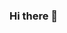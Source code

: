 ### Hi there 👋

<!--
**kevinmonkada/kevinmonkada** is a ✨ _special_ ✨ repository because its `README.md` (this file) appears on your GitHub profile.

Here are some ideas to get you started:

- 🔭 I’m currently working on personal projects.
- 🌱 I’m currently learning ReactJS + NodeJS.
- 👯 I’m looking to collaborate on JavaScript, React and Node projects.
- 🤔 I’m looking for help with any of my projects if you want to cooperate
- 💬 Ask me about anything
- 📫 How to reach me: here or Instagram
- 😄 Pronouns: Him/He
- ⚡ Fun fact: on development
-->
